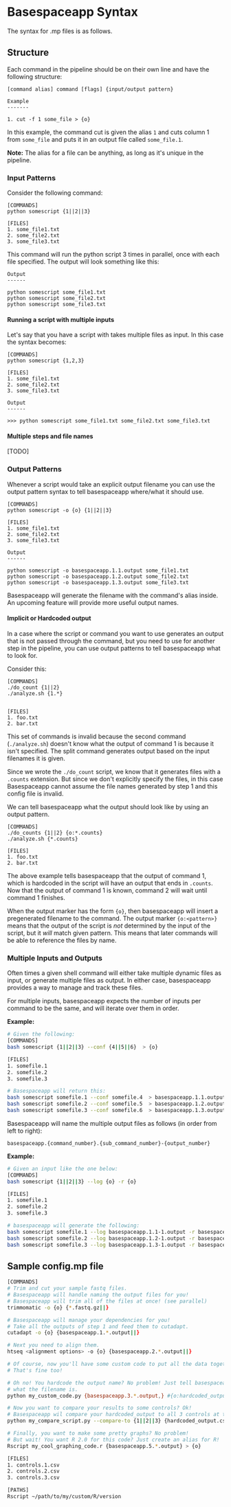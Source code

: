 # Basespaceapp Syntax

The syntax for .mp files is as follows.


## Structure

Each command in the pipeline should be on their own line and have the following
structure:

```
[command alias] command [flags] {input/output pattern} 

Example
-------

1. cut -f 1 some_file > {o}
```

In this example, the command cut is given the alias `1` and cuts column 1 
from `some_file` and puts it in an output file called `some_file.1`.

**Note:** The alias for a file can be anything, as long as it's unique in the
pipeline.


### Input Patterns

Consider the following command:

```
[COMMANDS]
python somescript {1||2||3}

[FILES]
1. some_file1.txt
2. some_file2.txt
3. some_file3.txt
```

This command will run the python script 3 times in parallel, once with each 
file specified. The output will look something like this:

```
Output
------

python somescript some_file1.txt
python somescript some_file2.txt
python somescript some_file3.txt
```

#### Running a script with multiple inputs

Let's say that you have a script with takes multiple files as input. In this
case the syntax becomes:

```
[COMMANDS]
python somescript {1,2,3}

[FILES]
1. some_file1.txt
2. some_file2.txt
3. some_file3.txt

Output
------

>>> python somescript some_file1.txt some_file2.txt some_file3.txt
```


#### Multiple steps and file names

[TODO]


### Output Patterns

Whenever a script would take an explicit output filename you can use the output
pattern syntax to tell basespaceapp where/what it should use.

```
[COMMANDS]
python somescript -o {o} {1||2||3}

[FILES]
1. some_file1.txt
2. some_file2.txt
3. some_file3.txt

Output
------

python somescript -o basespaceapp.1.1.output some_file1.txt
python somescript -o basespaceapp.1.2.output some_file2.txt
python somescript -o basespaceapp.1.3.output some_file3.txt
```

Basespaceapp will generate the filename with the command's alias inside. An upcoming feature will provide more useful output names.


#### Implicit or Hardcoded output

In a case where the script or command you want to use generates an output that
is not passed through the command, but you need to use for another step in the
pipeline, you can use output patterns to tell basespaceapp what to look for.

Consider this:

```
[COMMANDS]
./do_count {1||2}
./analyze.sh {1.*}


[FILES]
1. foo.txt
2. bar.txt
```

This set of commands is invalid because the second command (`./analyze.sh`)
doesn't know what the output of command 1 is because it isn't specified.
The split command generates output based on the input filenames it is given.

Since we wrote the `./do_count` script, we know that it generates files with a
`.counts` extension. But since we don't explicitly specify the files, in
this case Basespaceapp cannot assume the file names generated by step 1 and this
config file is invalid.

We can tell basespaceapp what the output should look like by using an output pattern.

```
[COMMANDS]
./do_counts {1||2} {o:*.counts}
./analyze.sh {*.counts}

[FILES]
1. foo.txt
2. bar.txt
```

The above example tells basespaceapp that the output of command 1, which is
hardcoded in the script will have an output that ends in `.counts`. Now that
the output of command 1 is known, command 2 will wait until command 1 finishes.

When the output marker has the form `{o}`, then basespaceapp will insert a
pregenerated filename to the command. The output marker `{o:<pattern>}` means
that the output of the script is *not* determined by the input of the script,
but it *will* match given pattern. This means that later commands will be able
to reference the files by name.


### Multiple Inputs and Outputs

Often times a given shell command will either take multiple dynamic files as input, or generate multiple files as output. In either case, basespaceapp provides a way to manage and track these files.

For multiple inputs, basespaceapp expects the number of inputs per command to be the same, and will iterate over them in order.

**Example:**

```bash
# Given the following:
[COMMANDS]
bash somescript {1||2||3} --conf {4||5||6}  > {o}

[FILES]
1. somefile.1
2. somefile.2
3. somefile.3

# Basespaceapp will return this:
bash somescript somefile.1 --conf somefile.4  > basespaceapp.1.1.output
bash somescript somefile.2 --conf somefile.5  > basespaceapp.1.2.output
bash somescript somefile.3 --conf somefile.6  > basespaceapp.1.3.output
```

Basespaceapp will name the multiple output files as follows (in order from left to right):

`basespaceapp.{command_number}.{sub_command_number}-{output_number}`

**Example:**

```bash
# Given an input like the one below:
[COMMANDS]
bash somescript {1||2||3} --log {o} -r {o}

[FILES]
1. somefile.1
2. somefile.2
3. somefile.3

# basespaceapp will generate the following:
bash somescript somefile.1 --log basespaceapp.1.1-1.output -r basespaceapp.1.1-2.output
bash somescript somefile.2 --log basespaceapp.1.2-1.output -r basespaceapp.1.2-2.output
bash somescript somefile.3 --log basespaceapp.1.3-1.output -r basespaceapp.1.3-2.output
```



## Sample config.mp file

```bash
[COMMANDS]
# Trim and cut your sample fastq files.
# Basespaceapp will handle naming the output files for you!
# Basespaceapp will trim all of the files at once! (see parallel)
trimmomatic -o {o} {*.fastq.gz||}

# Basespaceapp will manage your dependencies for you!
# Take all the outputs of step 1 and feed them to cutadapt.
cutadapt -o {o} {basespaceapp.1.*.output||}

# Next you need to align them.
htseq <alignment options> -o {o} {basespaceapp.2.*.output||}

# Of course, now you'll have some custom code to put all the data together. 
# That's fine too!

# Oh no! You hardcode the output name? No problem! Just tell basespaceapp 
# what the filename is.
python my_custom_code.py {basespaceapp.3.*.output,} #{o:hardcoded_output.csv}

# Now you want to compare your results to some controls? Ok!
# Basespaceapp wil compare your hardcoded_output to all 3 controls at the same time!
python my_compare_script.py --compare-to {1||2||3} {hardcoded_output.csv} 

# Finally, you want to make some pretty graphs? No problem!
# But wait! You want R 2.0 for this code? Just create an alias for R!
Rscript my_cool_graphing_code.r {basespaceapp.5.*.output} > {o}

[FILES]
1. controls.1.csv
2. controls.2.csv
3. controls.3.csv

[PATHS]
Rscript ~/path/to/my/custom/R/version
```

